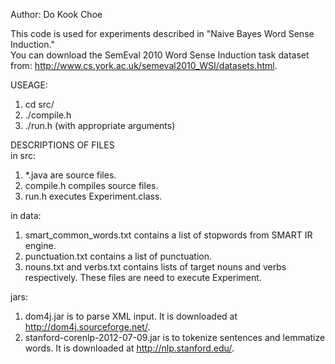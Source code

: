 Author: Do Kook Choe

This code is used for experiments described in "Naive Bayes Word Sense Induction."  
You can download the SemEval 2010 Word Sense Induction task dataset from: http://www.cs.york.ac.uk/semeval2010_WSI/datasets.html.  

USEAGE:   
1. cd src/  
2. ./compile.h  
3. ./run.h (with appropriate arguments)  

DESCRIPTIONS OF FILES  
in src:  
1. *.java are source files.  
2. compile.h compiles source files.  
3. run.h executes Experiment.class.   

in data:  
1. smart_common_words.txt contains a list of stopwords from SMART IR engine.  
2. punctuation.txt contains a list of punctuation.  
3. nouns.txt and verbs.txt contains lists of target nouns and verbs respectively. These files are need to execute   Experiment.

jars:  
1. dom4j.jar is to parse XML input. It is downloaded at http://dom4j.sourceforge.net/.  
2. stanford-corenlp-2012-07-09.jar is to tokenize sentences and lemmatize words. It is downloaded at http://nlp.stanford.edu/.  
